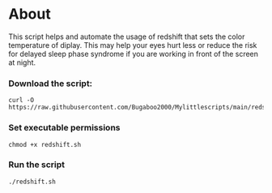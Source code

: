 # About

This script helps and automate the usage of redshift that sets the color temperature of diplay. This may help your eyes hurt less or reduce the risk for delayed sleep phase syndrome if you are working in front of the  screen at night.

### Download the script:


~~~
curl -O https://raw.githubusercontent.com/Bugaboo2000/Mylittlescripts/main/redshift/redshift.sh
~~~

### Set executable permissions
~~~
chmod +x redshift.sh
~~~
### Run the script
~~~
./redshift.sh
~~~
